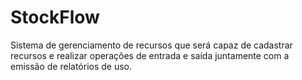 # StockFlow
Sistema de gerenciamento de recursos que será capaz de cadastrar recursos e realizar operações de entrada e saída juntamente com a emissão de relatórios de uso.
